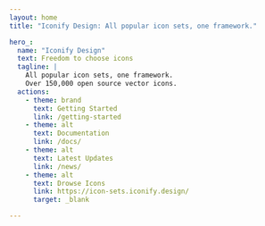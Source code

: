 ```yaml
---
layout: home
title: "Iconify Design: All popular icon sets, one framework."

hero_:
  name: "Iconify Design"
  text: Freedom to choose icons
  tagline: |
    All popular icon sets, one framework.
    Over 150,000 open source vector icons. 
  actions:
    - theme: brand
      text: Getting Started
      link: /getting-started
    - theme: alt
      text: Documentation
      link: /docs/
    - theme: alt
      text: Latest Updates
      link: /news/
    - theme: alt
      text: Drowse Icons
      link: https://icon-sets.iconify.design/
      target: _blank

---
```


